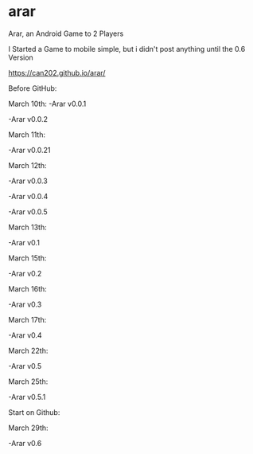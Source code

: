 # arar
Arar, an Android Game to 2 Players

I Started a Game to mobile simple, but i didn't post anything until the 0.6 Version

https://can202.github.io/arar/


Before GitHub:

March 10th: 
-Arar v0.0.1

-Arar v0.0.2

March 11th:

-Arar v0.0.21

March 12th:

-Arar v0.0.3

-Arar v0.0.4

-Arar v0.0.5

March 13th:

-Arar v0.1

March 15th:

-Arar v0.2

March 16th:

-Arar v0.3

March 17th:

-Arar v0.4

March 22th:

-Arar v0.5

March 25th:

-Arar v0.5.1

Start on Github:

March 29th:

-Arar v0.6
